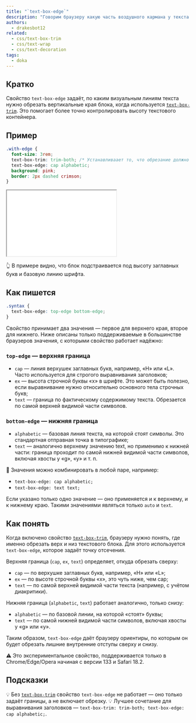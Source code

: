 ```yaml
---
title: "`text-box-edge`"
description: "Говорим браузеру какую часть воздушного кармана у текста надо отрезать."
authors:
  - drakesbot12
related:
  - css/text-box-trim
  - css/text-wrap
  - css/text-decoration
tags:
  - doka
---
```


## Кратко

Свойство `text-box-edge` задаёт, по каким визуальным линиям текста нужно обрезать вертикальные края блока, когда используется [`text-box-trim`](html/text-box-trim/). Это помогает более точно контролировать высоту текстового контейнера.

## Пример

```css
.with-edge {
  font-size: 3rem;
  text-box-trim: trim-both; /* Устанавливаает то, что обрезание должно произойти сверху и снизу, то есть по обоим сторонам */
  text-box-edge: cap alphabetic;
  background: pink;
  border: 2px dashed crimson;
}
```

<iframe title="Пример text-box-edge с обрезкой текста по cap и alphabetic" src="demos/basic/" height="180"></iframe>

👆 В примере видно, что блок подстраивается под высоту заглавных букв и базовую линию шрифта.

## Как пишется

```css
.syntax {
  text-box-edge: top-edge bottom-edge;
}
```

Свойство принимает два значения — первое для верхнего края, второе для нижнего. Ниже описаны только поддерживаемые в большинстве браузеров значения, с которыми свойство работает надёжно:

### `top-edge` — верхняя граница

- `cap` — линия верхушек заглавных букв, например, «H» или «L». Часто используется для строгого выравнивания заголовков;
- `ex` — высота строчной буквы «x» в шрифте. Это может быть полезно, если выравнивание нужно относительно основного тела строчных букв;
- `text` — граница по фактическому содержимому текста. Обрезается по самой верхней видимой части символов.

### `bottom-edge` — нижняя граница

- `alphabetic` — базовая линия текста, на которой стоят символы. Это стандартная отправная точка в типографике;
- `text` — аналогично верхнему значению text, но применимо к нижней части: граница проходит по самой нижней видимой части символов, включая хвосты у «g», «y» и т. п.

📝 Значения можно комбинировать в любой паре, например:

- `text-box-edge: cap alphabetic;`
- `text-box-edge: text text;`

Если указано только одно значение — оно применяется и к верхнему, и к нижнему краю. Такими значениями являться только `auto` и `text`.


## Как понять

Когда включено свойство [`text-box-trim`](html/text-box-trim/), браузеру нужно понять, где именно обрезать верх и низ текстового блока. Для этого используется `text-box-edge`, которое задаёт точку отсечения.

Верхняя граница (`cap`, `ex`, `text`) определяет, откуда обрезать сверху:

- `cap` — по верхушке заглавных букв, например, «H» или «L»;
- `ex` — по высоте строчной буквы «x», это чуть ниже, чем cap;
- `text` — по самой верхней видимой части текста (например, с учётом диакритики).

Нижняя граница (`alphabetic`, `text`) работает аналогично, только снизу:

- `alphabetic` — по базовой линии, на которой «стоят» буквы;
- `text` — по самой нижней видимой части символов, включая хвосты у «g» или «y».

Таким образом, `text-box-edge` даёт браузеру ориентиры, по которым он будет обрезать лишние внутренние отступы сверху и снизу.

<aside>
⚠️ Это экспериментальное свойство, поддерживается только в Chrome/Edge/Opera начиная с версии 133 и Safari 18.2.
</aside>

## Подсказки

💡 Без [`text-box-trim`](html/text-box-trim/) свойство `text-box-edge` не работает — оно только задаёт границы, а не включает обрезку.
💡 Лучшее сочетание для выравнивания заголовков — `text-box-trim: trim-both; text-box-edge: cap alphabetic;`.